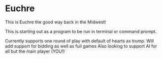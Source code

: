 # Euchre
This is Euchre the good way back in the Midwest!

This is starting out as a program to be run in terminal or command prompt.

Currently supports one round of play with default of hearts as trump. Will add support for bidding as well as full games
Also looking to support AI for all but the main player (YOU!)
